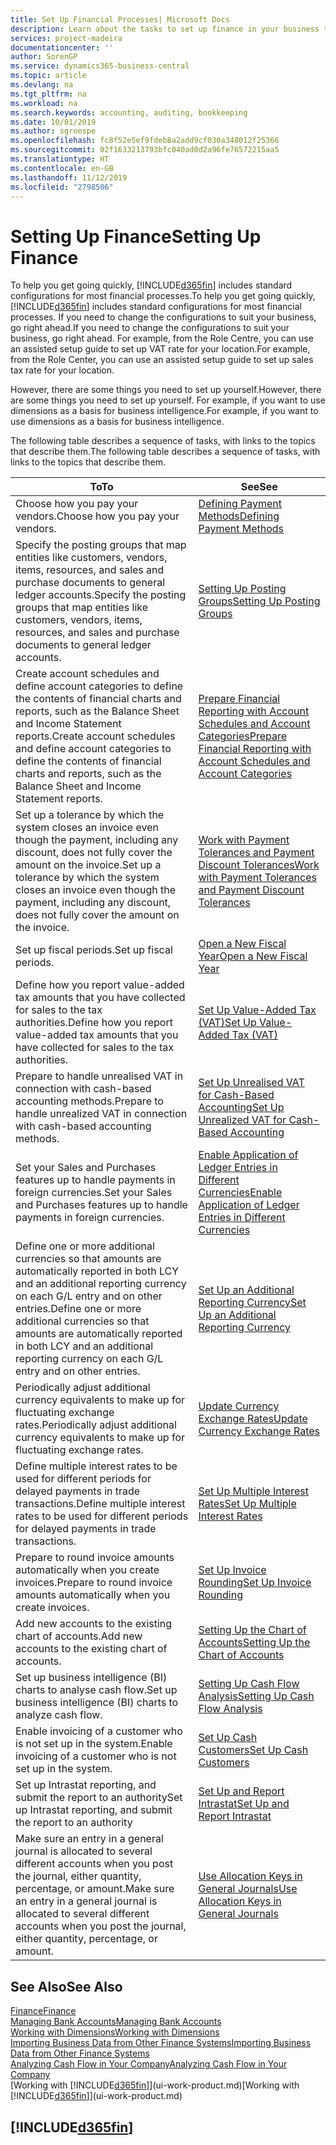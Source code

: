 ```yaml
---
title: Set Up Financial Processes| Microsoft Docs
description: Learn about the tasks to set up finance in your business to suit all your accounting, auditing, or bookkeeping needs.
services: project-madeira
documentationcenter: ''
author: SorenGP
ms.service: dynamics365-business-central
ms.topic: article
ms.devlang: na
ms.tgt_pltfrm: na
ms.workload: na
ms.search.keywords: accounting, auditing, bookkeeping
ms.date: 10/01/2019
ms.author: sgroespe
ms.openlocfilehash: fc8f52e5ef9fdeb8a2add9cf030a348012f25366
ms.sourcegitcommit: 02f1633213793bfc040ad0d2a96fe76572215aa5
ms.translationtype: HT
ms.contentlocale: en-GB
ms.lasthandoff: 11/12/2019
ms.locfileid: "2798506"
---
```

# <a name="setting-up-finance"></a><span data-ttu-id="57d51-103">Setting Up Finance</span><span class="sxs-lookup"><span data-stu-id="57d51-103">Setting Up Finance</span></span>
<span data-ttu-id="57d51-104">To help you get going quickly, [!INCLUDE[d365fin](includes/d365fin_md.md)] includes standard configurations for most financial processes.</span><span class="sxs-lookup"><span data-stu-id="57d51-104">To help you get going quickly, [!INCLUDE[d365fin](includes/d365fin_md.md)] includes standard configurations for most financial processes.</span></span> <span data-ttu-id="57d51-105">If you need to change the configurations to suit your business, go right ahead.</span><span class="sxs-lookup"><span data-stu-id="57d51-105">If you need to change the configurations to suit your business, go right ahead.</span></span> <span data-ttu-id="57d51-106">For example, from the Role Centre, you can use an assisted setup guide to set up VAT rate for your location.</span><span class="sxs-lookup"><span data-stu-id="57d51-106">For example, from the Role Center, you can use an assisted setup guide to set up sales tax rate for your location.</span></span>  

<span data-ttu-id="57d51-107">However, there are some things you need to set up yourself.</span><span class="sxs-lookup"><span data-stu-id="57d51-107">However, there are some things you need to set up yourself.</span></span> <span data-ttu-id="57d51-108">For example, if you want to use dimensions as a basis for business intelligence.</span><span class="sxs-lookup"><span data-stu-id="57d51-108">For example, if you want to use dimensions as a basis for business intelligence.</span></span>  

<span data-ttu-id="57d51-109">The following table describes a sequence of tasks, with links to the topics that describe them.</span><span class="sxs-lookup"><span data-stu-id="57d51-109">The following table describes a sequence of tasks, with links to the topics that describe them.</span></span>

| <span data-ttu-id="57d51-110">To</span><span class="sxs-lookup"><span data-stu-id="57d51-110">To</span></span> | <span data-ttu-id="57d51-111">See</span><span class="sxs-lookup"><span data-stu-id="57d51-111">See</span></span> |
| --- | --- |
| <span data-ttu-id="57d51-112">Choose how you pay your vendors.</span><span class="sxs-lookup"><span data-stu-id="57d51-112">Choose how you pay your vendors.</span></span> |[<span data-ttu-id="57d51-113">Defining Payment Methods</span><span class="sxs-lookup"><span data-stu-id="57d51-113">Defining Payment Methods</span></span>](finance-payment-methods.md) |
| <span data-ttu-id="57d51-114">Specify the posting groups that map entities like customers, vendors, items, resources, and sales and purchase documents to general ledger accounts.</span><span class="sxs-lookup"><span data-stu-id="57d51-114">Specify the posting groups that map entities like customers, vendors, items, resources, and sales and purchase documents to general ledger accounts.</span></span> |[<span data-ttu-id="57d51-115">Setting Up Posting Groups</span><span class="sxs-lookup"><span data-stu-id="57d51-115">Setting Up Posting Groups</span></span>](finance-posting-groups.md)|
|<span data-ttu-id="57d51-116">Create account schedules and define account categories to define the contents of financial charts and reports, such as the Balance Sheet and Income Statement reports.</span><span class="sxs-lookup"><span data-stu-id="57d51-116">Create account schedules and define account categories to define the contents of financial charts and reports, such as the Balance Sheet and Income Statement reports.</span></span>|[<span data-ttu-id="57d51-117">Prepare Financial Reporting with Account Schedules and Account Categories</span><span class="sxs-lookup"><span data-stu-id="57d51-117">Prepare Financial Reporting with Account Schedules and Account Categories</span></span>](bi-how-work-account-schedule.md)|
|<span data-ttu-id="57d51-118">Set up a tolerance by which the system closes an invoice even though the payment, including any discount, does not fully cover the amount on the invoice.</span><span class="sxs-lookup"><span data-stu-id="57d51-118">Set up a tolerance by which the system closes an invoice even though the payment, including any discount, does not fully cover the amount on the invoice.</span></span>|[<span data-ttu-id="57d51-119">Work with Payment Tolerances and Payment Discount Tolerances</span><span class="sxs-lookup"><span data-stu-id="57d51-119">Work with Payment Tolerances and Payment Discount Tolerances</span></span>](finance-payment-tolerance-and-payment-discount-tolerance.md)|
| <span data-ttu-id="57d51-120">Set up fiscal periods.</span><span class="sxs-lookup"><span data-stu-id="57d51-120">Set up fiscal periods.</span></span> |[<span data-ttu-id="57d51-121">Open a New Fiscal Year</span><span class="sxs-lookup"><span data-stu-id="57d51-121">Open a New Fiscal Year</span></span>](finance-how-open-new-fiscal-year.md) |
| <span data-ttu-id="57d51-122">Define how you report value-added tax amounts that you have collected for sales to the tax authorities.</span><span class="sxs-lookup"><span data-stu-id="57d51-122">Define how you report value-added tax amounts that you have collected for sales to the tax authorities.</span></span> |[<span data-ttu-id="57d51-123">Set Up Value-Added Tax (VAT)</span><span class="sxs-lookup"><span data-stu-id="57d51-123">Set Up Value-Added Tax (VAT)</span></span>](finance-setup-vat.md)|
|<span data-ttu-id="57d51-124">Prepare to handle unrealised VAT in connection with cash-based accounting methods.</span><span class="sxs-lookup"><span data-stu-id="57d51-124">Prepare to handle unrealized VAT in connection with cash-based accounting methods.</span></span>|[<span data-ttu-id="57d51-125">Set Up Unrealised VAT for Cash-Based Accounting</span><span class="sxs-lookup"><span data-stu-id="57d51-125">Set Up Unrealized VAT for Cash-Based Accounting</span></span>](finance-setup-unrealized-vat.md)|
| <span data-ttu-id="57d51-126">Set your Sales and Purchases features up to handle payments in foreign currencies.</span><span class="sxs-lookup"><span data-stu-id="57d51-126">Set your Sales and Purchases features up to handle payments in foreign currencies.</span></span>|[<span data-ttu-id="57d51-127">Enable Application of Ledger Entries in Different Currencies</span><span class="sxs-lookup"><span data-stu-id="57d51-127">Enable Application of Ledger Entries in Different Currencies</span></span>](finance-how-enable-application-ledger-entries-different-currencies.md)
|<span data-ttu-id="57d51-128">Define one or more additional currencies so that amounts are automatically reported in both LCY and an additional reporting currency on each G/L entry and on other entries.</span><span class="sxs-lookup"><span data-stu-id="57d51-128">Define one or more additional currencies so that amounts are automatically reported in both LCY and an additional reporting currency on each G/L entry and on other entries.</span></span>|[<span data-ttu-id="57d51-129">Set Up an Additional Reporting Currency</span><span class="sxs-lookup"><span data-stu-id="57d51-129">Set Up an Additional Reporting Currency</span></span>](finance-how-setup-additional-currencies.md)|
|<span data-ttu-id="57d51-130">Periodically adjust additional currency equivalents to make up for fluctuating exchange rates.</span><span class="sxs-lookup"><span data-stu-id="57d51-130">Periodically adjust additional currency equivalents to make up for fluctuating exchange rates.</span></span>|[<span data-ttu-id="57d51-131">Update Currency Exchange Rates</span><span class="sxs-lookup"><span data-stu-id="57d51-131">Update Currency Exchange Rates</span></span>](finance-how-update-currencies.md)|
|<span data-ttu-id="57d51-132">Define multiple interest rates to be used for different periods for delayed payments in trade transactions.</span><span class="sxs-lookup"><span data-stu-id="57d51-132">Define multiple interest rates to be used for different periods for delayed payments in trade transactions.</span></span>|[<span data-ttu-id="57d51-133">Set Up Multiple Interest Rates</span><span class="sxs-lookup"><span data-stu-id="57d51-133">Set Up Multiple Interest Rates</span></span>](finance-how-to-set-up-multiple-interest-rates.md)|
|<span data-ttu-id="57d51-134">Prepare to round invoice amounts automatically when you create invoices.</span><span class="sxs-lookup"><span data-stu-id="57d51-134">Prepare to round invoice amounts automatically when you create invoices.</span></span>|[<span data-ttu-id="57d51-135">Set Up Invoice Rounding</span><span class="sxs-lookup"><span data-stu-id="57d51-135">Set Up Invoice Rounding</span></span>](finance-set-up-invoice-rounding.md)|
| <span data-ttu-id="57d51-136">Add new accounts to the existing chart of accounts.</span><span class="sxs-lookup"><span data-stu-id="57d51-136">Add new accounts to the existing chart of accounts.</span></span> |[<span data-ttu-id="57d51-137">Setting Up the Chart of Accounts</span><span class="sxs-lookup"><span data-stu-id="57d51-137">Setting Up the Chart of Accounts</span></span>](finance-setup-chart-accounts.md) |
| <span data-ttu-id="57d51-138">Set up business intelligence (BI) charts to analyse cash flow.</span><span class="sxs-lookup"><span data-stu-id="57d51-138">Set up business intelligence (BI) charts to analyze cash flow.</span></span> |[<span data-ttu-id="57d51-139">Setting Up Cash Flow Analysis</span><span class="sxs-lookup"><span data-stu-id="57d51-139">Setting Up Cash Flow Analysis</span></span>](finance-setup-cash-flow-analyses.md) |
|<span data-ttu-id="57d51-140">Enable invoicing of a customer who is not set up in the system.</span><span class="sxs-lookup"><span data-stu-id="57d51-140">Enable invoicing of a customer who is not set up in the system.</span></span>|[<span data-ttu-id="57d51-141">Set Up Cash Customers</span><span class="sxs-lookup"><span data-stu-id="57d51-141">Set Up Cash Customers</span></span>](finance-how-to-set-up-cash-customers.md)|
| <span data-ttu-id="57d51-142">Set up Intrastat reporting, and submit the report to an authority</span><span class="sxs-lookup"><span data-stu-id="57d51-142">Set up Intrastat reporting, and submit the report to an authority</span></span> | [<span data-ttu-id="57d51-143">Set Up and Report Intrastat</span><span class="sxs-lookup"><span data-stu-id="57d51-143">Set Up and Report Intrastat</span></span>](finance-how-setup-report-intrastat.md)|
|<span data-ttu-id="57d51-144">Make sure an entry in a general journal is allocated to several different accounts when you post the journal, either quantity, percentage, or amount.</span><span class="sxs-lookup"><span data-stu-id="57d51-144">Make sure an entry in a general journal is allocated to several different accounts when you post the journal, either quantity, percentage, or amount.</span></span>|[<span data-ttu-id="57d51-145">Use Allocation Keys in General Journals</span><span class="sxs-lookup"><span data-stu-id="57d51-145">Use Allocation Keys in General Journals</span></span>](ui-how-use-allocation-keys-general-journals.md)|

## <a name="see-also"></a><span data-ttu-id="57d51-146">See Also</span><span class="sxs-lookup"><span data-stu-id="57d51-146">See Also</span></span>
[<span data-ttu-id="57d51-147">Finance</span><span class="sxs-lookup"><span data-stu-id="57d51-147">Finance</span></span>](finance.md)  
[<span data-ttu-id="57d51-148">Managing Bank Accounts</span><span class="sxs-lookup"><span data-stu-id="57d51-148">Managing Bank Accounts</span></span>](bank-manage-bank-accounts.md)  
[<span data-ttu-id="57d51-149">Working with Dimensions</span><span class="sxs-lookup"><span data-stu-id="57d51-149">Working with Dimensions</span></span>](finance-dimensions.md)  
[<span data-ttu-id="57d51-150">Importing Business Data from Other Finance Systems</span><span class="sxs-lookup"><span data-stu-id="57d51-150">Importing Business Data from Other Finance Systems</span></span>](across-import-data-configuration-packages.md)  
[<span data-ttu-id="57d51-151">Analyzing Cash Flow in Your Company</span><span class="sxs-lookup"><span data-stu-id="57d51-151">Analyzing Cash Flow in Your Company</span></span>](finance-analyze-cash-flow.md)  
<span data-ttu-id="57d51-152">[Working with [!INCLUDE[d365fin](includes/d365fin_md.md)]](ui-work-product.md)</span><span class="sxs-lookup"><span data-stu-id="57d51-152">[Working with [!INCLUDE[d365fin](includes/d365fin_md.md)]](ui-work-product.md)</span></span>  

## [!INCLUDE[d365fin](includes/free_trial_md.md)]  
